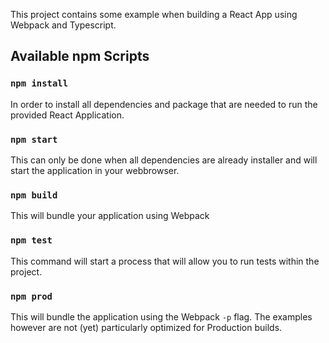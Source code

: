 This project contains some example when building a React App using Webpack and Typescript.

## Available npm Scripts
### `npm install`
In order to install all dependencies and package that are needed to run the provided React Application.

### `npm start`
This can only be done when all dependencies are already installer and will start the application in your webbrowser.

### `npm build`
This will bundle your application using Webpack

### `npm test`
This command will start a process that will allow you to run tests within the project.

### `npm prod`
This will bundle the application using the Webpack `-p` flag. The examples however are not (yet) particularly optimized for Production builds.